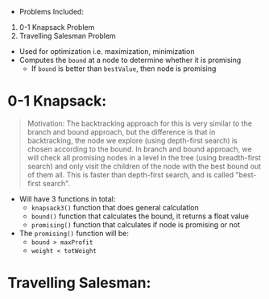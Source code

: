 - Problems Included:
1) 0-1 Knapsack Problem
2) Travelling Salesman Problem

- Used for optimization i.e. maximization, minimization
- Computes the `bound` at a node to determine whether it is promising
	- If `bound` is better than `bestValue`, then node is promising
# 0-1 Knapsack:

> Motivation: 
> The backtracking approach for this is very similar to the branch and bound approach, but the difference is that in backtracking, the node we explore (using depth-first search) is chosen according to the bound.
> In branch and bound approach, we will check all promising nodes in a level in the tree (using breadth-first search) and only visit the children of the node with the best bound out of them all. 
> This is faster than depth-first search, and is called "best-first search".

- Will have 3 functions in total:
	- `knapsack3()` function that does general calculation
	- `bound()` function that calculates the bound, it returns a float value
	- `promising()` function that calculates if node is promising or not
- The `promising()` function will be:
	- `bound > maxProfit`
	- `weight < totWeight`

# Travelling Salesman:

